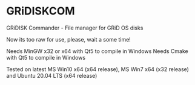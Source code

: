 # GRiDISKCOM
GRiDISK Commander - File manager for GRiD OS disks

Now its too raw for use, please, wait a some time!

Needs MinGW x32 or x64 with Qt5 to compile in Windows
Needs Cmake with Qt5 to compile in Windows

Tested on latest MS Win10 x64 (x64 release), MS Win7 x64 (x32 release) and Ubuntu 20.04 LTS (x64 release)
